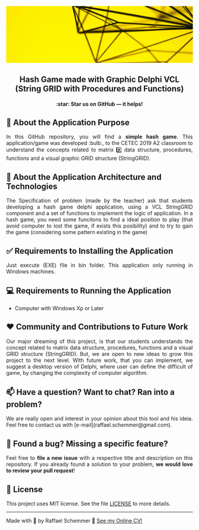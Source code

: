<img alt="GoStack" src="https://github.com/RaffaelSchemmer/HashGame/blob/master/hash.gif" />

<div align="center">
  <h2>
    Hash Game made with Graphic Delphi VCL (String GRID with Procedures and Functions)

  </h2>
  <h4>
    :star: Star us on GitHub — it helps!
  </h4>
  

</div>


## 🧿 About the Application Purpose
<div align="justify">
  In this GitHub repository, you will find a <b>simple hash game</b>. This application/game was developed :bulb:, to the CETEC 2019 A2 classroom to understand the concepts related to matrix #️⃣ data structure, procedures, functions and a visual graphic GRID structure (StringGRID). </div>

## :rocket: About the Application Architecture and Technologies
<div align="justify">
The Specification of problem (made by the teacher) ask that students developing a hash game delphi application, using a VCL StringGRID component and a set of functions to implement the logic of application. In a hash game, you need some funcitons to find a ideal position to play (that avoid computer to lost the game, if exists this posibility) and to try to gain the game (considering some pattern existing in the game)
</div>

## ✅ Requirements to Installing the Application
<div align="justify">
Just execute (EXE) file in bin folder. This application only running in Windows machines.
</div>

## 💻 Requirements to Running the Application
- Computer with Windows Xp or Later

## ❤️ Community and Contributions to Future Work
<div align="justify">
Our major dreaming of this project, is that our students understands the concept related to matrix data structure, procedures, functions and a visual GRID structure (StringGRID). But, we are open to new ideas to grow this project to the next level. With future work, that you can implement, we suggest a desktop version of Delphi, where user can define the difficult of game, by changing the complexity of computer algorithm.
</div>

## 📫 Have a question? Want to chat? Ran into a problem?
<div align="justify">
We are really open and interest in your opinion about this tool and his ideia. Feel free to contact us with [e-mail](raffael.schemmer@gmail.com).
</div>

## 🤝 Found a bug? Missing a specific feature?
<div align="justify">
Feel free to <b>file a new issue</b> with a respective title and description on this repository. If you already found a solution to your problem, <b>we would love to review your pull request</b>!
</div>

## 📘 License

This project uses MIT license. See the file [LICENSE](LICENSE) to more details.

---

Made with 💜 by Raffael Schemmer :wave: [See my Online CV!](https://www.raffael.dev)

